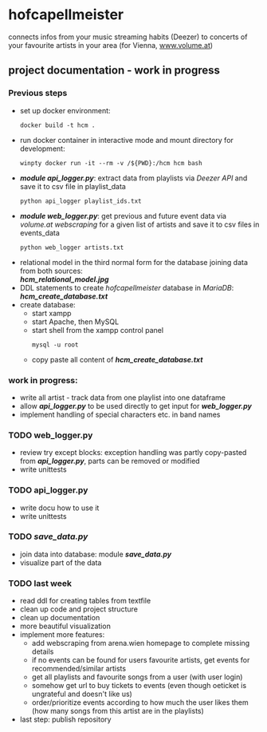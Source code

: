 # hofcapellmeister
connects infos from your music streaming habits (Deezer) to concerts of your favourite artists in your area (for Vienna, www.volume.at)

## project documentation - work in progress
### Previous steps
- set up docker environment:
  ```console
  docker build -t hcm .
  ```
- run docker container in interactive mode and mount directory for development:
  ```console
  winpty docker run -it --rm -v /${PWD}:/hcm hcm bash
  ```
- ***module api_logger.py***: extract data from playlists via *Deezer API* and save it to csv file in playlist_data
  ```console
  python api_logger playlist_ids.txt
  ```
- ***module web_logger.py***: get previous and future event data via *volume.at webscraping* for a given list of artists and save it to csv files in events_data
  ```console
  python web_logger artists.txt
  ```
- relational model in the third normal form for the database joining data from both sources:\
***hcm_relational_model.jpg***
- DDL statements to create *hofcapellmeister* database in *MariaDB*:\
***hcm_create_database.txt***
- create database:
  - start xampp
  - start Apache, then MySQL
  - start shell from the xampp control panel
    ```console
    mysql -u root
    ```
  - copy paste all content of ***hcm_create_database.txt***
  
### work in progress:
- write all artist - track data from one playlist into one dataframe
- allow ***api_logger.py*** to be used directly to get input for ***web_logger.py***
- implement handling of special characters etc. in band names

### TODO web_logger.py
- review try except blocks: exception handling was partly copy-pasted from ***api_logger.py***, parts can be removed or modified
- write unittests

### TODO api_logger.py
- write docu how to use it
- write unittests

### TODO ***save_data.py***
- join data into database: module ***save_data.py***
- visualize part of the data

### TODO last week
- read ddl for creating tables from textfile
- clean up code and project structure
- clean up documentation
- more beautiful visualization
- implement more features:
  - add webscraping from arena.wien homepage to complete missing details
  - if no events can be found for users favourite artists, get events for recommended/similar artists
  - get all playlists and favourite songs from a user (with user login)
  - somehow get url to buy tickets to events (even though oeticket is ungrateful and doesn't like us)
  - order/prioritize events according to how much the user likes them (how many songs from this artist are in the playlists)
- last step: publish repository